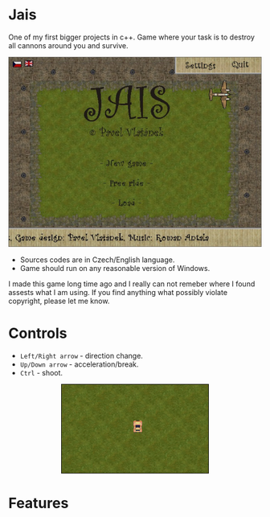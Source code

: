 # Jais
One of my first bigger projects in c++. Game where your task is to destroy all cannons around you and survive.

<p align="center">  
  <img src="doc/splash.jpg">
</p>

- Sources codes are in Czech/English language.
- Game should run on any reasonable version of Windows.

I made this game long time ago and I really can not remeber where I found assests what I am using. If you find anything what possibly violate copyright, please let me know.

# Controls
- `Left/Right arrow` - direction change.
- `Up/Down arrow` - acceleration/break.
- `Ctrl` - shoot.

<p align="center">  
  <img src="Doc/game_0.gif">
</p>

# Features
